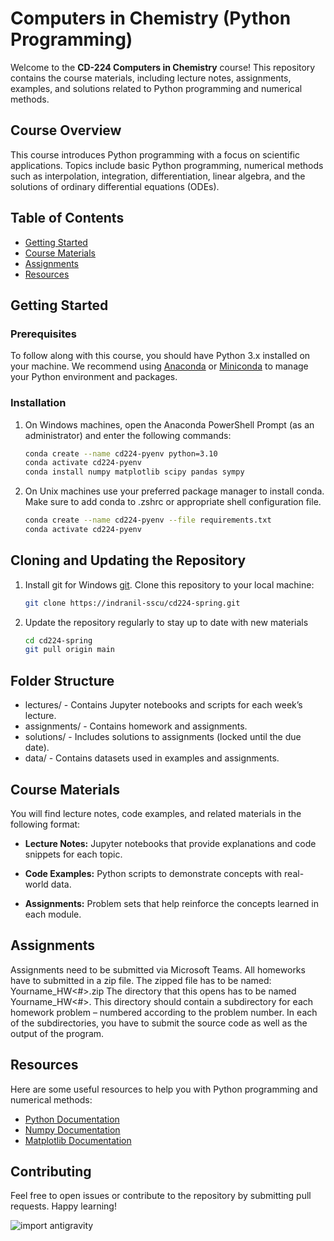# Computers in Chemistry (Python Programming)

Welcome to the **CD-224 Computers in Chemistry** course! This repository contains the course materials, including lecture notes, assignments, examples, and solutions related to Python programming and numerical methods.

## Course Overview
This course introduces Python programming with a focus on scientific applications. Topics include basic Python programming, numerical methods such as interpolation, integration, differentiation, linear algebra, and the solutions of ordinary differential equations (ODEs).

## Table of Contents
- [Getting Started](#getting-started)
- [Course Materials](#course-materials)
- [Assignments](#assignments)
- [Resources](#resources)

## Getting Started

### Prerequisites
To follow along with this course, you should have Python 3.x installed on your machine. We recommend using [Anaconda](https://www.anaconda.com/products/individual) or [Miniconda](https://docs.anaconda.com/miniconda/) to manage your Python environment and packages.

### Installation

1. On Windows machines, open the Anaconda PowerShell Prompt (as an administrator) and enter the following commands:
   ```bash
   conda create --name cd224-pyenv python=3.10
   conda activate cd224-pyenv
   conda install numpy matplotlib scipy pandas sympy

2. On Unix machines use your preferred package manager to install conda. Make sure to add conda to .zshrc or appropriate shell configuration file.
   ```bash
   conda create --name cd224-pyenv --file requirements.txt
   conda activate cd224-pyenv

## Cloning and Updating the Repository

1. Install git for Windows [git](https://git-scm.com/downloads/win). Clone this repository to your local machine:
   ```bash
   git clone https://indranil-sscu/cd224-spring.git

2. Update the repository regularly to stay up to date with new materials
   ```bash
   cd cd224-spring
   git pull origin main

## Folder Structure
* lectures/ - Contains Jupyter notebooks and scripts for each week’s lecture.
* assignments/ - Contains homework and assignments.
* solutions/ - Includes solutions to assignments (locked until the due date).
* data/ - Contains datasets used in examples and assignments.

## Course Materials
You will find lecture notes, code examples, and related materials in the following format:

* __Lecture Notes:__ Jupyter notebooks that provide explanations and code snippets for each topic.

* __Code Examples:__ Python scripts to demonstrate concepts with real-world data.

* __Assignments:__ Problem sets that help reinforce the concepts learned in each module.

## Assignments
Assignments need to be submitted via Microsoft Teams. All homeworks have to submitted in a zip file. The zipped file has to be named: Yourname_HW<#>.zip The directory that this opens has to be named Yourname_HW<#>. This directory should contain a subdirectory for each homework problem – numbered according to the problem number. In each of the subdirectories, you have to submit the source code as well as the output of the program.

## Resources
Here are some useful resources to help you with Python programming and numerical methods:
* [Python Documentation](https://docs.python.org/3/)
* [Numpy Documentation](https://numpy.org/doc/)
* [Matplotlib Documentation](https://matplotlib.org/stable/contents.html)

## Contributing
Feel free to open issues or contribute to the repository by submitting pull requests. Happy learning!

![import antigravity](https://imgs.xkcd.com/comics/python.png)